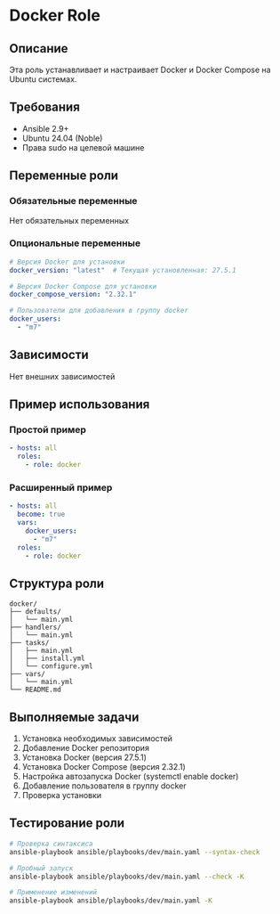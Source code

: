 # Docker Role

## Описание
Эта роль устанавливает и настраивает Docker и Docker Compose на Ubuntu системах.

## Требования
- Ansible 2.9+
- Ubuntu 24.04 (Noble)
- Права sudo на целевой машине

## Переменные роли

### Обязательные переменные
Нет обязательных переменных

### Опциональные переменные
```yaml
# Версия Docker для установки
docker_version: "latest"  # Текущая установленная: 27.5.1

# Версия Docker Compose для установки
docker_compose_version: "2.32.1"

# Пользователи для добавления в группу docker
docker_users:
  - "m7"
```

## Зависимости
Нет внешних зависимостей

## Пример использования

### Простой пример
```yaml
- hosts: all
  roles:
    - role: docker
```

### Расширенный пример
```yaml
- hosts: all
  become: true
  vars:
    docker_users:
      - "m7"
  roles:
    - role: docker
```

## Структура роли
```
docker/
├── defaults/
│   └── main.yml
├── handlers/
│   └── main.yml
├── tasks/
│   ├── main.yml
│   ├── install.yml
│   └── configure.yml
├── vars/
│   └── main.yml
└── README.md
```

## Выполняемые задачи
1. Установка необходимых зависимостей
2. Добавление Docker репозитория
3. Установка Docker (версия 27.5.1)
4. Установка Docker Compose (версия 2.32.1)
5. Настройка автозапуска Docker (systemctl enable docker)
6. Добавление пользователя в группу docker
7. Проверка установки

## Тестирование роли
```bash
# Проверка синтаксиса
ansible-playbook ansible/playbooks/dev/main.yaml --syntax-check

# Пробный запуск
ansible-playbook ansible/playbooks/dev/main.yaml --check -K

# Применение изменений
ansible-playbook ansible/playbooks/dev/main.yaml -K
```